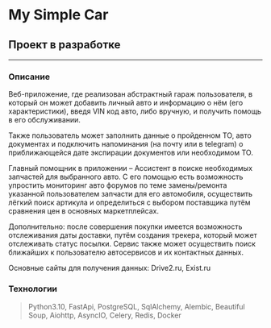 # My Simple Car

## Проект в разработке

---

### Описание

Веб-приложение, где реализован абстрактный гараж пользователя, в который он
может добавить личный авто и информацию о нём (его характеристики), введя
VIN код авто, либо вручную, и получить помощь в его обслуживании.

Также пользователь может заполнить данные о пройденном ТО, авто документах и
подключить напоминания (на почту или в telegram) о
приближающейся дате экспирации документов или необходимом ТО.

Главный помощник в приложении – Ассистент в поиске необходимых запчастей для
выбранного авто. С его помощью есть возможность упростить мониторинг авто
форумов по теме замены/ремонта указанной пользователем запчасти для его
автомобиля, осуществить лёгкий поиск артикула и определиться с выбором
поставщика путём сравнения цен в основных маркетплейсах.

Дополнительно: после совершения покупки имеется возможность отслеживания даты
доставки, путём создания трекера, который может отслеживать статус посылки.
Сервис также может осуществить поиск ближайших к пользователю автосервисов и их
контактных данных.

Основные сайты для получения данных: Drive2.ru, Exist.ru

### Технологии

> Python3.10, FastApi, PostgreSQL, SqlAlchemy, Alembic, Beautiful Soup,
> Aiohttp, AsyncIO, Celery, Redis, Docker